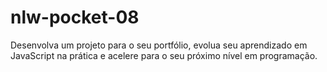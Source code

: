 # nlw-pocket-08

Desenvolva um projeto para o seu portfólio, evolua seu aprendizado em JavaScript na prática e acelere para o seu próximo nível em programação.

